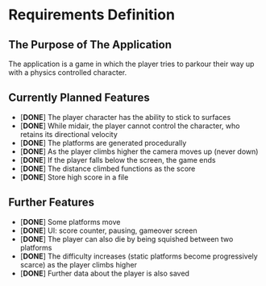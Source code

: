 # Requirements Definition

## The Purpose of The Application
The application is a game in which the player tries to parkour their way up with a physics controlled character.

## Currently Planned Features
- [**DONE**] The player character has the ability to stick to surfaces
- [**DONE**] While midair, the player cannot control the character, who retains its directional velocity
- [**DONE**] The platforms are generated procedurally
- [**DONE**] As the player climbs higher the camera moves up (never down)
- [**DONE**] If the player falls below the screen, the game ends
- [**DONE**] The distance climbed functions as the score
- [**DONE**] Store high score in a file

## Further Features
- [**DONE**] Some platforms move
- [**DONE**] UI: score counter, pausing, gameover screen
- [**DONE**] The player can also die by being squished between two platforms
- [**DONE**] The difficulty increases (static platforms become progressively scarce) as the player climbs higher
- [**DONE**] Further data about the player is also saved